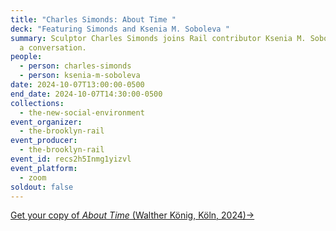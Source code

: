 ```yaml
---
title: "Charles Simonds: About Time "
deck: "Featuring Simonds and Ksenia M. Soboleva "
summary: Sculptor Charles Simonds joins Rail contributor Ksenia M. Soboleva for
  a conversation.
people:
  - person: charles-simonds
  - person: ksenia-m-soboleva
date: 2024-10-07T13:00:00-0500
end_date: 2024-10-07T14:30:00-0500
collections:
  - the-new-social-environment
event_organizer:
  - the-brooklyn-rail
event_producer:
  - the-brooklyn-rail
event_id: recs2h5Inmg1yizvl
event_platform:
  - zoom
soldout: false
---
```

[G﻿et your copy of *About Time* (Walther König, Köln, 2024)→](https://www.artbook.com/9783753305455.html)